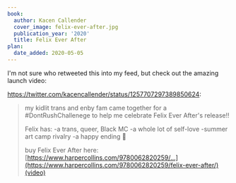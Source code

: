 ```yaml
---
book:
  author: Kacen Callender
  cover_image: felix-ever-after.jpg
  publication_year: '2020'
  title: Felix Ever After
plan:
  date_added: 2020-05-05
---
```


I'm not sure who retweeted this into my feed, but check out the amazing launch video:

<https://twitter.com/kacencallender/status/1257707297389850624>:

> my kidlit trans and enby fam came together for a #DontRushChallenege to help me celebrate Felix Ever After's release!!
>
> Felix has:
> -a trans, queer, Black MC
> -a whole lot of self-love
> -summer art camp rivalry
> -a happy ending 💖
>
> buy Felix Ever After here: [https://www.harpercollins.com/9780062820259/...](https://www.harpercollins.com/9780062820259/felix-ever-after/) [(video)](https://twitter.com/kacencallender/status/1257707297389850624/video/1)
